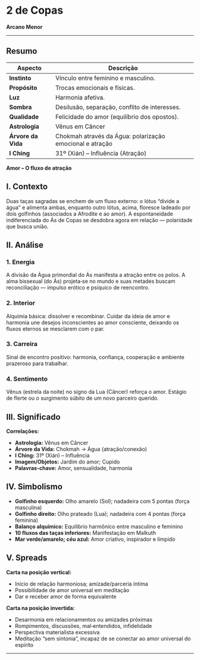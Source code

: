 # 2 de Copas

**Arcano Menor**

---

## Resumo

| Aspecto | Descrição |
|---------|-----------|
| **Instinto** | Vínculo entre feminino e masculino. |
| **Propósito** | Trocas emocionais e físicas. |
| **Luz** | Harmonia afetiva. |
| **Sombra** | Desilusão, separação, conflito de interesses. |
| **Qualidade** | Felicidade do amor (equilíbrio dos opostos). |
| **Astrologia** | Vênus em Câncer |
| **Árvore da Vida** | Chokmah através da Água: polarização emocional e atração |
| **I Ching** | 31º (Xián) – Influência (Atração) |

**Amor – O fluxo de atração**

## I. Contexto

Duas taças sagradas se enchem de um fluxo externo: o lótus “divide a água” e alimenta ambas, enquanto outro lótus, acima, floresce ladeado por dois golfinhos (associados a Afrodite e ao amor). A espontaneidade indiferenciada do Ás de Copas se desdobra agora em relação — polaridade que busca união.

## II. Análise

### 1. Energia

A divisão da Água primordial do Ás manifesta a atração entre os polos. A alma bissexual (do Ás) projeta‑se no mundo e suas metades buscam reconciliação — impulso erótico e psíquico de reencontro.

### 2. Interior

Alquimia básica: dissolver e recombinar. Cuidar da ideia de amor e harmonia une desejos inconscientes ao amor consciente, deixando os fluxos eternos se mesclarem com o par.

### 3. Carreira

Sinal de encontro positivo: harmonia, confiança, cooperação e ambiente prazeroso para trabalhar.

### 4. Sentimento

Vênus (estrela da noite) no signo da Lua (Câncer) reforça o amor. Estágio de flerte ou o surgimento súbito de um novo parceiro querido.

## III. Significado

**Correlações:**

- **Astrologia:** Vênus em Câncer
- **Árvore da Vida:** Chokmah → Água (atração/conexão)
- **I Ching:** 31º (Xián) – Influência
- **Imagem/Objetos:** Jardim do amor; Cupido
- **Palavras‑chave:** Amor, sensualidade, harmonia

## IV. Simbolismo

- **Golfinho esquerdo:** Olho amarelo (Sol); nadadeira com 5 pontas (força masculina)
- **Golfinho direito:** Olho prateado (Lua); nadadeira com 4 pontas (força feminina)
- **Balanço alquímico:** Equilíbrio harmônico entre masculino e feminino
- **10 fluxos das taças inferiores:** Manifestação em Malkuth
- **Mar verde/amarelo; céu azul:** Amor criativo, inspirador e límpido

## V. Spreads

**Carta na posição vertical:**

- Início de relação harmoniosa; amizade/parceria íntima
- Possibilidade de amor universal em meditação
- Dar e receber amor de forma equivalente

**Carta na posição invertida:**

- Desarmonia em relacionamentos ou amizades próximas
- Rompimentos, discussões, mal‑entendidos, infidelidade
- Perspectiva materialista excessiva
- Meditação “sem sintonia”, incapaz de se conectar ao amor universal do espírito

---


